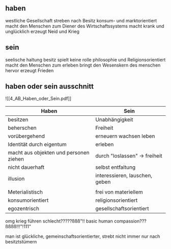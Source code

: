 ## haben
westliche Gesellschaft
streben nach Besitz
konsum- und marktorientiert
macht den Menschen zum Diener des Wirtschaftssystems
macht krank und unglücklich
erzeugt Neid und Krieg

## sein
seelische haltung
besitz spielt keine rolle
philosophie und Religionsorientiert
macht den Menschen zum erleben
bringt den Wesenskern des menschen hervor
erzeugt Frieden


## haben oder sein ausschnitt

![[4_AB_Haben_oder_Sein.pdf]]


| Haben                                  | Sein                           |
| -------------------------------------- | ------------------------------ |
| besitzen                               | Unabhängigkeit                 |
| beherschen                             | Freiheit                       |
| vorübergehend                          | erneuern wachsen leben         |
| Identität durch eigentum               | erleben                        |
| macht aus objekten und personen ziehen | durch "loslassen" -> freiheit  |
| nicht dauerhaft                        | selbst entfaltung              |
| illusion                               | interessieren, lauschen, geben |
|                                        |                                |
| Meterialistisch                        | frei von materiellem           |
| konsumorientiert                       | religionsorientiert            |
| egozentrisch                           | gesellschaftsorientiert        | 

omg krieg führen schlecht?????ßßß"!!
basic human compassion???ßßßß!!!"!111"

man ist glückliche, gemeinschaftsorientierter, strebt nicht immer nur nach besitztstümern